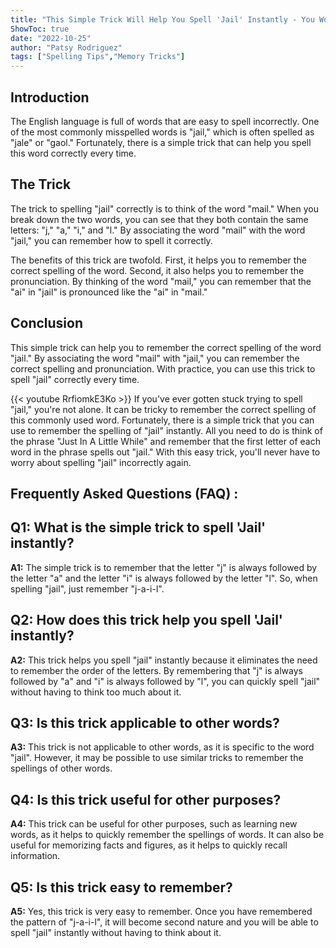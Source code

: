 ```yaml
---
title: "This Simple Trick Will Help You Spell 'Jail' Instantly - You Won't Believe How Easy It Is!"
ShowToc: true 
date: "2022-10-25"
author: "Patsy Rodriguez" 
tags: ["Spelling Tips","Memory Tricks"]
---
```

## Introduction 

The English language is full of words that are easy to spell incorrectly. One of the most commonly misspelled words is "jail," which is often spelled as "jale" or "gaol." Fortunately, there is a simple trick that can help you spell this word correctly every time.

## The Trick 

The trick to spelling "jail" correctly is to think of the word "mail." When you break down the two words, you can see that they both contain the same letters: "j," "a," "i," and "l." By associating the word "mail" with the word "jail," you can remember how to spell it correctly. 

The benefits of this trick are twofold. First, it helps you to remember the correct spelling of the word. Second, it also helps you to remember the pronunciation. By thinking of the word "mail," you can remember that the "ai" in "jail" is pronounced like the "ai" in "mail."

## Conclusion 

This simple trick can help you to remember the correct spelling of the word "jail." By associating the word "mail" with "jail," you can remember the correct spelling and pronunciation. With practice, you can use this trick to spell "jail" correctly every time.

{{< youtube RrfiomkE3Ko >}} 
If you've ever gotten stuck trying to spell "jail," you're not alone. It can be tricky to remember the correct spelling of this commonly used word. Fortunately, there is a simple trick that you can use to remember the spelling of "jail" instantly. All you need to do is think of the phrase "Just In A Little While" and remember that the first letter of each word in the phrase spells out "jail." With this easy trick, you'll never have to worry about spelling "jail" incorrectly again.

## Frequently Asked Questions (FAQ) :
## Q1: What is the simple trick to spell 'Jail' instantly?

**A1:** The simple trick is to remember that the letter "j" is always followed by the letter "a" and the letter "i" is always followed by the letter "l". So, when spelling "jail", just remember "j-a-i-l". 

## Q2: How does this trick help you spell 'Jail' instantly?

**A2:** This trick helps you spell "jail" instantly because it eliminates the need to remember the order of the letters. By remembering that "j" is always followed by "a" and "i" is always followed by "l", you can quickly spell "jail" without having to think too much about it. 

## Q3: Is this trick applicable to other words?

**A3:** This trick is not applicable to other words, as it is specific to the word "jail". However, it may be possible to use similar tricks to remember the spellings of other words. 

## Q4: Is this trick useful for other purposes?

**A4:** This trick can be useful for other purposes, such as learning new words, as it helps to quickly remember the spellings of words. It can also be useful for memorizing facts and figures, as it helps to quickly recall information. 

## Q5: Is this trick easy to remember?

**A5:** Yes, this trick is very easy to remember. Once you have remembered the pattern of "j-a-i-l", it will become second nature and you will be able to spell "jail" instantly without having to think about it.





